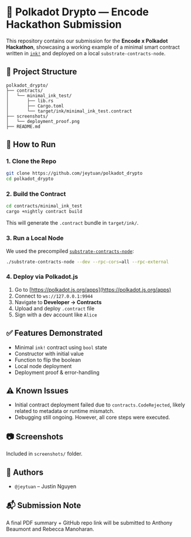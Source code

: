 # 🧪 Polkadot Drypto — Encode Hackathon Submission

This repository contains our submission for the **Encode x Polkadot Hackathon**, showcasing a working example of a minimal smart contract written in [`ink!`](https://use.ink/) and deployed on a local `substrate-contracts-node`.

## 🧱 Project Structure

```
polkadot_drypto/
├── contracts/
│   └── minimal_ink_test/
│       ├── lib.rs
│       ├── Cargo.toml
│       └── target/ink/minimal_ink_test.contract
├── screenshots/
│   └── deployment_proof.png
├── README.md
```

## 🚀 How to Run

### 1. Clone the Repo

```bash
git clone https://github.com/jeytuan/polkadot_drypto
cd polkadot_drypto
```

### 2. Build the Contract

```bash
cd contracts/minimal_ink_test
cargo +nightly contract build
```

This will generate the `.contract` bundle in `target/ink/`.

### 3. Run a Local Node

We used the precompiled [`substrate-contracts-node`](https://github.com/paritytech/substrate-contracts-node/releases):

```bash
./substrate-contracts-node --dev --rpc-cors=all --rpc-external
```

### 4. Deploy via Polkadot.js

1. Go to [https://polkadot.js.org/apps](https://polkadot.js.org/apps)
2. Connect to `ws://127.0.0.1:9944`
3. Navigate to **Developer → Contracts**
4. Upload and deploy `.contract` file
5. Sign with a dev account like `Alice`

## ✅ Features Demonstrated

- Minimal `ink!` contract using `bool` state
- Constructor with initial value
- Function to flip the boolean
- Local node deployment
- Deployment proof & error-handling

## ⚠️ Known Issues

- Initial contract deployment failed due to `contracts.CodeRejected`, likely related to metadata or runtime mismatch.
- Debugging still ongoing. However, all core steps were executed.

## 📷 Screenshots

Included in `screenshots/` folder.

## 🧠 Authors

- `@jeytuan` – Justin Nguyen

## 📬 Submission Note

A final PDF summary + GitHub repo link will be submitted to Anthony Beaumont and Rebecca Manoharan.